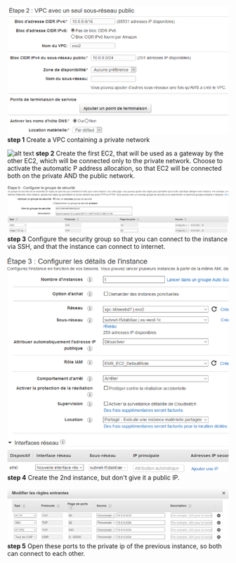![image](1.png)
**step 1** Create a VPC containing a private network

![alt text](/2.png)
**step 2** Create the first EC2, that will be used as a gateway by the other EC2, which will be connected only to the private network. 
Choose to activate the automatic P address allocation, so that EC2 will be connected both on the private AND the public network.

![alt text](3.png)
**step 3** Configure the security group so that you can connect to the instance via SSH, and that the instance can connect to internet.

![alt text](4.png)
**step 4** Create the 2nd instance, but don't give it a public IP.

![alt text](5.png)
**step 5** Open these ports to the private ip of the previous instance, so both can connect to each other.
